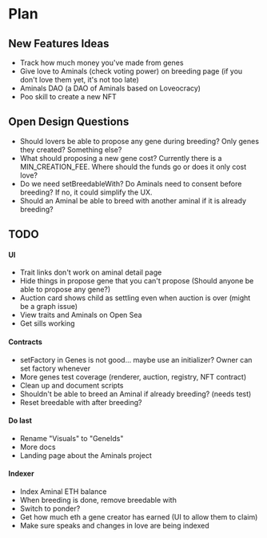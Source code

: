 # Plan

## New Features Ideas

- Track how much money you've made from genes
- Give love to Aminals (check voting power) on breeding page (if you don't love them yet, it's not too late)
- Aminals DAO (a DAO of Aminals based on Loveocracy)
- Poo skill to create a new NFT

## Open Design Questions

- Should lovers be able to propose any gene during breeding? Only genes they created? Something else?
- What should proposing a new gene cost? Currently there is a MIN_CREATION_FEE. Where should the funds go or does it only cost love?
- Do we need setBreedableWith? Do Aminals need to consent before breeding? If no, it could simplify the UX.
- Should an Aminal be able to breed with another aminal if it is already breeding?

## TODO

#### UI

- Trait links don't work on aminal detail page
- Hide things in propose gene that you can't propose (Should anyone be able to propose any gene?)
- Auction card shows child as settling even when auction is over (might be a graph issue)
- View traits and Aminals on Open Sea
- Get sills working

#### Contracts

- setFactory in Genes is not good... maybe use an initializer? Owner can set factory whenever
- More genes test coverage (renderer, auction, registry, NFT contract)
- Clean up and document scripts
- Shouldn't be able to breed an Aminal if already breeding? (needs test)
- Reset breedable with after breeding?

#### Do last

- Rename "Visuals" to "GeneIds"
- More docs
- Landing page about the Aminals project

#### Indexer

- Index Aminal ETH balance
- When breeding is done, remove breedable with
- Switch to ponder?
- Get how much eth a gene creator has earned (UI to allow them to claim)
- Make sure speaks and changes in love are being indexed
